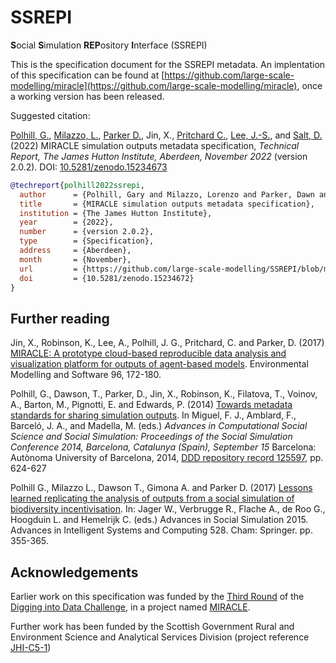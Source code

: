 # SSREPI

**S**ocial **S**imulation **REP**ository **I**nterface (SSREPI)

This is the specification document for the SSREPI metadata. An implentation of this specification can be found at [https://github.com/large-scale-modelling/miracle](https://github.com/large-scale-modelling/miracle), once a working version has been released.

Suggested citation:

[Polhill, G.](https://orcid.org/0000-0002-8596-0590), [Milazzo, L.](https://orcid.org/0000-0002-9451-8964), [Parker D.](https://orcid.org/0000-0001-8988-193X), Jin, X., [Pritchard C.](https://orcid.org/0000-0002-4557-8602), [Lee, J.-S.](https://orcid.org/0000-0002-4158-2700), and [Salt, D.](https://orcid.org/0000-0001-5186-9388) (2022) MIRACLE simulation outputs metadata specification, _Technical Report, The James Hutton Institute, Aberdeen, November 2022_ (version 2.0.2). DOI: [10.5281/zenodo.15234673](https://doi.org/10.5281/zenodo.15234672)

```BibTeX
@techreport{polhill2022ssrepi,
  author      = {Polhill, Gary and Milazzo, Lorenzo and Parker, Dawn and Jin, Xiongbing and Pritchard, Calvin and Lee, Ju-Sung and Salt, Doug},
  title       = {MIRACLE simulation outputs metadata specification},
  institution = {The James Hutton Institute},
  year        = {2022},
  number      = {version 2.0.2},
  type        = {Specification},
  address     = {Aberdeen},
  month       = {November},
  url         = {https://github.com/large-scale-modelling/SSREPI/blob/main/SSREPI.pdf},
  doi         = {10.5281/zenodo.15234672}
}
```

## Further reading

Jin, X., Robinson, K., Lee, A., Polhill, J. G., Pritchard, C. and Parker, D. (2017) [MIRACLE: A prototype cloud-based reproducible data analysis and visualization platform for outputs of agent-based models](https://doi.org/10.1016/j.envsoft.2017.06.010). Environmental Modelling and Software 96, 172-180.

Polhill, G., Dawson, T., Parker, D., Jin, X., Robinson, K., Filatova, T., Voinov, A., Barton, M., Pignotti, E. and Edwards, P. (2014) [Towards metadata standards for sharing simulation outputs](https://core.ac.uk/download/pdf/78523531.pdf). In Miguel, F. J., Amblard, F., Barceló, J. A., and Madella, M. (eds.) _Advances in Computational Social Science and Social Simulation: Proceedings of the Social Simulation Conference 2014, Barcelona, Catalunya (Spain), September 15_ Barcelona: Autònoma University of Barcelona, 2014, [DDD repository record 125597](http://ddd.uab.cat/record/125597), pp. 624-627

Polhill G., Milazzo L., Dawson T., Gimona A. and Parker D. (2017) [Lessons learned replicating the analysis of outputs from a social simulation of biodiversity incentivisation](https://doi.org/10.1007/978-3-319-47253-9_32). In: Jager W., Verbrugge R., Flache A., de Roo G., Hoogduin L. and Hemelrijk C. (eds.) Advances in Social Simulation 2015. Advances in Intelligent Systems and Computing 528. Cham: Springer. pp. 355-365.

## Acknowledgements

Earlier work on this specification was funded by the [Third Round](https://diggingintodata.org/awards/2013) of the [Digging into Data Challenge](https://diggingintodata.org/), in a project named [MIRACLE](https://diggingintodata.org/awards/2013/project/mining-relationships-among-variables-large-datasets-complex-systems-miracle). 

Further work has been funded by the Scottish Government Rural and Environment Science and Analytical Services Division (project reference [JHI-C5-1](https://large-scale-modelling.hutton.ac.uk/))
